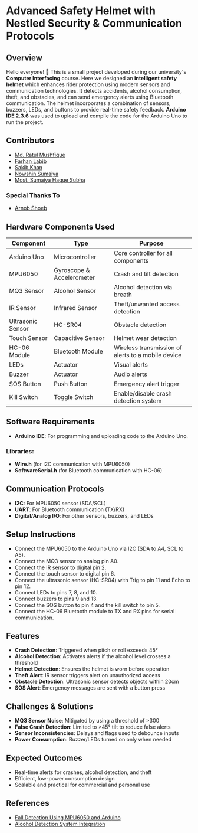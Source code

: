 # Advanced Safety Helmet with Nestled Security & Communication Protocols

## Overview

Hello everyone! 👋 This is a small project developed during our university's **Computer Interfacing** course. Here we designed an **intelligent safety helmet** which enhances rider protection using modern sensors and communication technologies. It detects accidents, alcohol consumption, theft, and obstacles, and can send emergency alerts using Bluetooth communication. The helmet incorporates a combination of sensors, buzzers, LEDs, and buttons to provide real-time safety feedback. **Arduino IDE 2.3.6** was used to upload and compile the code for the Arduino Uno to run the project.

## Contributors 

- [Md. Ratul Mushfique](https://www.facebook.com/ratul.mushfique/)
- [Farhan Labib](https://www.facebook.com/farhan.labib.913175)
- [Sakib Khan](https://www.facebook.com/shakib.parvez13)
- [Nowshin Sumaiya](https://www.facebook.com/nowshin.sumaiya.yen)
- [Most. Sumaiya Haque Subha](https://www.facebook.com/sumaiya.haque.subah)

### Special Thanks To

- [Arnob Shoeb](https://www.facebook.com/share/1XMxrLB6HS/)

## Hardware Components Used

| Component           | Type                      | Purpose                                               |
|---------------------|---------------------------|--------------------------------------------------------|
| Arduino Uno         | Microcontroller           | Core controller for all components                     |
| MPU6050             | Gyroscope & Accelerometer | Crash and tilt detection                               |
| MQ3 Sensor          | Alcohol Sensor            | Alcohol detection via breath                           |
| IR Sensor           | Infrared Sensor           | Theft/unwanted access detection                        |
| Ultrasonic Sensor   | HC-SR04                   | Obstacle detection                                     |
| Touch Sensor        | Capacitive Sensor         | Helmet wear detection                                  |
| HC-06 Module        | Bluetooth Module          | Wireless transmission of alerts to a mobile device     |
| LEDs                | Actuator                  | Visual alerts                                          |
| Buzzer              | Actuator                  | Audio alerts                                           |
| SOS Button          | Push Button               | Emergency alert trigger                                |
| Kill Switch         | Toggle Switch             | Enable/disable crash detection system                  |


## Software Requirements

- **Arduino IDE**: For programming and uploading code to the Arduino Uno.
### Libraries:
- **Wire.h** (for I2C communication with MPU6050)
- **SoftwareSerial.h** (for Bluetooth communication with HC-06)

## Communication Protocols

- **I2C**: For MPU6050 sensor (SDA/SCL)
- **UART**: For Bluetooth communication (TX/RX)
- **Digital/Analog I/O**: For other sensors, buzzers, and LEDs

## Setup Instructions

- Connect the MPU6050 to the Arduino Uno via I2C (SDA to A4, SCL to A5).
- Connect the MQ3 sensor to analog pin A0.
- Connect the IR sensor to digital pin 2.
- Connect the touch sensor to digital pin 6.
- Connect the ultrasonic sensor (HC-SR04) with Trig to pin 11 and Echo to pin 12.
- Connect LEDs to pins 7, 8, and 10.
- Connect buzzers to pins 9 and 13.
- Connect the SOS button to pin 4 and the kill switch to pin 5.
- Connect the HC-06 Bluetooth module to TX and RX pins for serial communication.

## Features

- **Crash Detection**: Triggered when pitch or roll exceeds 45°
- **Alcohol Detection**: Activates alerts if the alcohol level crosses a threshold
- **Helmet Detection**: Ensures the helmet is worn before operation
- **Theft Alert**: IR sensor triggers alert on unauthorized access
- **Obstacle Detection**: Ultrasonic sensor detects objects within 20cm
- **SOS Alert**: Emergency messages are sent with a button press

## Challenges & Solutions

- **MQ3 Sensor Noise**: Mitigated by using a threshold of >300
- **False Crash Detection**: Limited to >45° tilt to reduce false alerts
- **Sensor Inconsistencies**: Delays and flags used to debounce inputs
- **Power Consumption**: Buzzer/LEDs turned on only when needed

## Expected Outcomes

- Real-time alerts for crashes, alcohol detection, and theft
- Efficient, low-power consumption design
- Scalable and practical for commercial and personal use

## References

- [Fall Detection Using MPU6050 and Arduino](https://www.researchgate.net/publication/303404955_Design_and_Implementation_of_Fall_Detection_System_Using_MPU6050_Arduino)
- [Alcohol Detection System Integration](https://www.researchgate.net/publication/386234301_Deployment_of_Alcohol_Detection_System_in_the_Operations_of_Mechanical_Systems)
